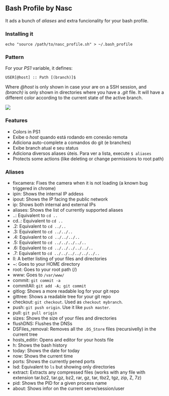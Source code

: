 ## Bash Profile by Nasc

It ads a bunch of _aliases_ and extra funcionality for your bash profile.

### Installing it

```
echo "source /path/to/nasc_profile.sh" > ~/.bash_profile
```

### Pattern

For your _PS1_ variable, it defines:

```
USER[@host] :: Path [(branch)]$ 
```

Where _@host_ is only shown in case your are on a SSH session, and _(branch)_ is only shown in directories where you have a _.git_ file. It will have a different color according to the current state of the active branch.

![](https://bitbucket.org/nascweb/nasc_profiler/raw/master/assets/nasc_profiler_sample.png)

### Features

- Colors in PS1
- Exibe o _host_ quando está rodando em conexão remota
- Adiciona auto-complete a comandos do git (e branches)
- Exibe branch atual e seu status
- Adiciona diversos aliases úteis. Para ver a lista, execute `$ aliases`
- Protects some actions (like deleting or change permissions to root path)

### Aliases

- fixcamera: Fixes the camera when it is not loading (a known bug triggered in chrome)
- ipin: Shows the internal IP addess
- ipout: Shows the IP facing the public network
- ip: Shows both internal and external IPs
- aliases: Shows the list of currently supported aliases
- ..: Equivalent to `cd ..`
- cd..: Equivalent to `cd ..`
- .2: Equivalent to `cd ../..`
- .3: Equivalent to `cd ../../..`
- .4: Equivalent to `cd ../../../..`
- .5: Equivalent to `cd ../../../../..`
- .6: Equivalent to `cd ../../../../../..`
- .7: Equivalent to `cd ../../../../../../..`
- ll: A better listing of your files and directories
- ~: Goes to your HOME directory
- root: Goes to your root path (/)
- www: Goes to `/var/www/`
- commit: `git commit -a`
- commitAll: `git add -A; git commit`
- gitlog: Shows a more readable log for your git repo
- gittree: Shows a readable tree for your git repo
- checkout: `git checkout`. Used as `checkout mybranch`.
- push: `git push origin`. Use it like `push master`.
- pull: `git pull origin`
- sizes: Shows the size of your files and directories
- flushDNS: Flushes the DNSs
- DSFiles_removal: Removes all the `.DS_Store` files (recursivelly) in the current tree
- hosts_editir: Opens and editor for your hosts file
- h: Shows the bash history
- today: Shows the date for today
- now: Shows the current time
- ports: Shows the currently pened ports
- lsd: Equivalent to `ls` but showing only directories
- extract: Extracts any compressed files (works with any file with extension tar.bz2, tar.gz, bz2, rar, gz, tar, tbz2, tgz, zip, Z, 7z)
- pid: Shows the PID for a given process name
- about: Shows infor on the current serve/session/user

